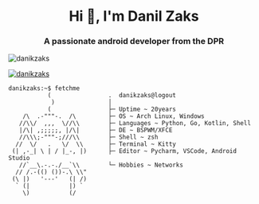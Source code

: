 <h1 align="center">Hi 👋, I'm Danil Zaks</h1>
<h3 align="center">A passionate android developer from the DPR</h3>

<p align="left"> <img src="https://komarev.com/ghpvc/?username=danikzaks&label=Profile%20views&color=0e75b6&style=flat" alt="danikzaks" /> </p>

<p align="left"> <a href="https://github.com/ryo-ma/github-profile-trophy"><img src="https://github-profile-trophy.vercel.app/?username=danikzaks" alt="danikzaks" /></a> </p>


```
danikzaks:~$ fetchme
           (                .  danikzaks@logout
            )               │
           (                ├─ Uptime ~ 20years
    /\  .-"""-.  /\         ├─ OS ~ Arch Linux, Windows
   //\\/  ,,,  \//\\        ├─ Languages ~ Python, Go, Kotlin, Shell
   |/\| ,;;;;;, |/\|        ├─ DE ~ BSPWM/XFCE
   //\\\;-"""-;///\\        ├─ Shell ~ zsh
  //  \/   .   \/  \\       ├─ Terminal ~ Kitty
 (| ,-_| \ | / |_-, |)      ├─ Editor ~ Pycharm, VSCode, Android Studio
   //`__\.-.-./__`\\        └─ Hobbies ~ Networks 
  // /.-(() ())-.\ \\"
 (\ |)   '---'   (| /)      
  ` (|           |) `      
    \)           (/         
                            
                            
```

